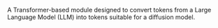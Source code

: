 A Transformer-based module designed to convert tokens from a Large Language Model (LLM) into tokens suitable for a diffusion model.